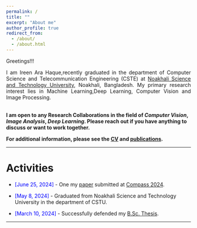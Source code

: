 ```yaml
---
permalink: /
title: ""
excerpt: "About me"
author_profile: true
redirect_from: 
  - /about/
  - /about.html
---
```


Greetings!!!

<div style="text-align: justify"> 

I am Ireen Ara Haque,recently graduated in the department of Computer Science and Telecommunication Engineering (CSTE) at <a href="https://www.nstu.edu.bd/">Noakhali Science and Technology University</a>, Noakhali, Bangladesh. My primary research interest lies in Machine Learning,Deep Learning, Computer Vision and Image Processing.<br /><br /></div>
 
<b> I am open to any Research Collaborations in the field of *Computer Vision*, *Image Analysis*,  *Deep Learning*. Please reach out if you have anything to discuss or want to work together.  </b> <a href="mailto:ireenara123@gmail.com"><i class="fas fa-envelope"></i></a> <br />  

**For additional information, please see the [CV](https://ireen-46.github.io/Ireen.github.io//cv/) and [publications](https://ireen-46.github.io/Ireen.github.io//publications/).**

-----------
# Activities 

* <span style="color:Blue"> [June 25, 2024] </span> - One my [paper](https://ireen-46.github.io/Ireen.github.io//files/waste.pdf) submitted at [Compass 2024](https://www.compasconf.org/).

* <span style="color:Blue"> [May 8, 2024]  </span> - Graduated from Noakhali Science and Technology University in the department of CSTU.
* <span style="color:Blue"> [March 10, 2024]  </span> - Successfully defended my [B.Sc. Thesis](https://ireen-46.github.io/Ireen.github.io//files/Thesis_paper.pdf). 

<script type="text/javascript" src="//rf.revolvermaps.com/0/0/8.js?i=52vxgbx02tg&amp;m=0&amp;c=ff0000&amp;cr1=ffffff&amp;f=arial&amp;l=33" async="async"></script>



-----------



